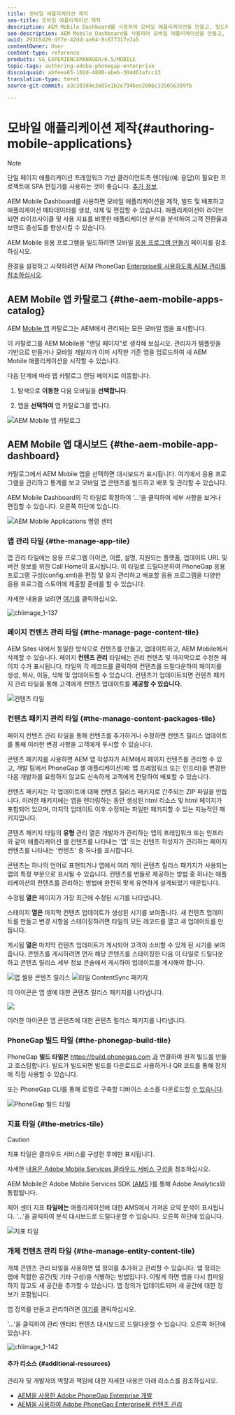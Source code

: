 ```yaml
---
title: 모바일 애플리케이션 제작
seo-title: 모바일 애플리케이션 제작
description: AEM Mobile Dashboard를 사용하여 모바일 애플리케이션을 만들고, 빌드하고, 배포하고, 애플리케이션 메타데이터를 만들고, 삭제하고, 편집할 수 있습니다. 자세한 내용은 이 페이지를 참조하십시오.
seo-description: AEM Mobile Dashboard를 사용하여 모바일 애플리케이션을 만들고, 빌드하고, 배포하고, 애플리케이션 메타데이터를 만들고, 삭제하고, 편집할 수 있습니다. 자세한 내용은 이 페이지를 참조하십시오.
uuid: 293b5d29-df7e-42dd-ae64-8c677317e7a5
contentOwner: User
content-type: reference
products: SG_EXPERIENCEMANAGER/6.5/MOBILE
topic-tags: authoring-adobe-phonegap-enterprise
discoiquuid: abfeea65-102d-4800-abeb-304d61afcc13
translation-type: tm+mt
source-git-commit: a3c303d4e3a85e1b2e794bec2006c335056309fb

---
```



# 모바일 애플리케이션 제작{#authoring-mobile-applications}

>[!NOTE]
>
>단일 페이지 애플리케이션 프레임워크 기반 클라이언트측 렌더링(예: 응답)이 필요한 프로젝트에 SPA 편집기를 사용하는 것이 좋습니다. [추가 정보](/help/sites-developing/spa-overview.md).

AEM Mobile Dashboard를 사용하면 모바일 애플리케이션을 제작, 빌드 및 배포하고 애플리케이션 메타데이터를 생성, 삭제 및 편집할 수 있습니다. 애플리케이션이 라이브되면 라이프사이클 및 사용 지표를 비롯한 애플리케이션 분석을 분석하여 고객 전환율과 브랜드 충성도를 향상시킬 수 있습니다.

AEM Mobile 응용 프로그램을 빌드하려면 모바일 [응용 프로그램 만들기](/help/mobile/building-app-mobile-phonegap.md) 페이지를 참조하십시오.

환경을 설정하고 시작하려면 AEM PhoneGap [Enterprise를 사용하도록 AEM 관리를 참조하십시오](/help/mobile/administer-phonegap.md).

## AEM Mobile 앱 카탈로그 {#the-aem-mobile-apps-catalog}

AEM [Mobile 앱](http://localhost:4502/aem/apps.html/content/phonegap) 카탈로그는 AEM에서 관리되는 모든 모바일 앱을 표시합니다.

이 카탈로그를 AEM Mobile용 &quot;랜딩 페이지&quot;로 생각해 보십시오. 관리자가 템플릿을 기반으로 만들거나 모바일 개발자가 이미 시작한 기존 앱을 업로드하여 새 AEM Mobile 애플리케이션을 시작할 수 있습니다.

다음 단계에 따라 앱 카탈로그 랜딩 페이지로 이동합니다.

1. 탐색으로 **이동한** 다음 모바일을 **선택합니다**.

1. 앱을 **선택하여** 앱 카탈로그를 엽니다.

![AEM Mobile 앱 카탈로그](assets/chlimage_1-135.png)

## AEM Mobile 앱 대시보드 {#the-aem-mobile-app-dashboard}

카탈로그에서 AEM Mobile 앱을 선택하면 대시보드가 표시됩니다. 여기에서 응용 프로그램을 관리하고 통계를 보고 모바일 앱 콘텐츠를 빌드하고 배포 및 관리할 수 있습니다.

AEM Mobile Dashboard의 각 타일로 확장하여 &#39;...&#39;을 클릭하여 세부 사항을 보거나 편집할 수 있습니다. 오른쪽 하단에 있습니다.

![AEM Mobile Applications 명령 센터](assets/chlimage_1-136.png)

### 앱 관리 타일 {#the-manage-app-tile}

앱 관리 타일에는 응용 프로그램 아이콘, 이름, 설명, 지원되는 플랫폼, 업데이트 URL 및 버전 정보를 위한 Call Home이 표시됩니다. 이 타일로 드릴다운하여 PhoneGap 응용 프로그램 구성(config.xml)을 편집 및 유지 관리하고 배포할 응용 프로그램을 다양한 응용 프로그램 스토어에 제출할 준비를 할 수 있습니다.

자세한 내용을 보려면 [여기를](/help/mobile/phonegap-app-details-tile.md) 클릭하십시오.

![chlimage_1-137](assets/chlimage_1-137.png)

### 페이지 컨텐츠 관리 타일 {#the-manage-page-content-tile}

AEM Sites 내에서 동일한 방식으로 컨텐츠를 만들고, 업데이트하고, AEM Mobile에서 삭제할 수 있습니다. 페이지 **컨텐츠 관리** 타일에는 관리 컨텐츠 및 마지막으로 수정한 페이지 수가 표시됩니다. 타일의 각 레코드를 클릭하여 컨텐츠를 드릴다운하여 페이지를 생성, 복사, 이동, 삭제 및 업데이트할 수 있습니다. 컨텐츠가 업데이트되면 컨텐츠 패키지 관리 타일을 통해 고객에게 컨텐츠 업데이트를 **제공할 수 있습니다.**

![컨텐츠 타일](assets/chlimage_1-138.png)

### 컨텐츠 패키지 관리 타일 {#the-manage-content-packages-tile}

페이지 컨텐츠 관리 타일을 통해 컨텐츠를 추가하거나 수정하면 컨텐츠 릴리스 업데이트를 통해 이러한 변경 사항을 고객에게 푸시할 수 있습니다.

콘텐츠 패키지를 사용하면 AEM 앱 작성자가 AEM에서 페이지 컨텐츠를 관리할 수 있고, 개발 팀에서 PhoneGap 셸 애플리케이션(예: 앱 프레임워크 또는 인프라)을 변경한 다음 개발자를 요청하지 않고도 신속하게 고객에게 전달하여 배포할 수 있습니다.

컨텐츠 패키지는 각 업데이트에 대해 컨텐츠 릴리스 패키지로 간주되는 ZIP 파일을 만듭니다. 이러한 패키지에는 앱을 렌더링하는 동안 생성된 html 리소스 및 html 페이지가 포함되어 있으며, 마지막 업데이트 이후 수정되는 파일만 패키지할 수 있는 지능적인 패키지입니다.

콘텐츠 패키지 타일의 **유형** 관리 열은 개발자가 관리하는 앱의 프레임워크 또는 인프라와 같이 애플리케이션 셸 컨텐츠를 나타내는 &#39;앱&#39; 또는 컨텐츠 작성자가 관리하는 페이지 컨텐츠를 나타내는 &#39;컨텐츠&#39; 중 하나를 표시합니다.

콘텐츠는 하나의 언어로 표현되거나 앱에서 여러 개의 콘텐츠 릴리스 패키지가 사용되는 앱의 특정 부분으로 표시될 수 있습니다. 컨텐츠를 번들로 제공하는 방법 중 하나는 애플리케이션의 컨텐츠를 관리하는 방법에 완전히 맞게 유연하게 설계되었기 때문입니다.

수정됨 **열은** 페이지가 가장 최근에 수정된 시기를 나타냅니다.

스테이지 **열은** 마지막 컨텐츠 업데이트가 생성된 시기를 보여줍니다. 새 컨텐츠 업데이트를 만들고 변경 사항을 스테이징하려면 타일의 모든 레코드를 열고 새 업데이트를 만듭니다.

게시됨 **열은** 마지막 컨텐츠 업데이트가 게시되어 고객이 소비할 수 있게 된 시기를 보여줍니다. 콘텐츠를 게시하려면 먼저 해당 콘텐츠를 스테이징한 다음 이 타일로 드릴다운하고 콘텐츠 릴리스 세부 정보 콘솔에서 게시하여 업데이트를 게시해야 합니다.

![앱 셸용 콘텐츠](assets/chlimage_1-139.png) 릴리스 ![타일 ContentSync 패키지](do-not-localize/chlimage_1-5.png)

이 아이콘은 앱 셸에 대한 콘텐츠 릴리스 패키지를 나타냅니다.

![](do-not-localize/chlimage_1-6.png)

이러한 아이콘은 앱 콘텐츠에 대한 콘텐츠 릴리스 패키지를 나타냅니다.

### PhoneGap 빌드 타일 {#the-phonegap-build-tile}

PhoneGap **빌드 타일은** https://build.phonegap.com [과](https://build.phonegap.com) 연결하여 원격 빌드를 만들고 호스팅합니다. 빌드가 빌드되면 빌드를 다운로드로 사용하거나 QR 코드를 통해 장치에 직접 사용할 수 있습니다.

또는 PhoneGap CLI를 통해 로컬로 구축할 디바이스 소스를 다운로드할 [수 있습니다](https://docs.phonegap.com/en/3.5.0/guide_cli_index.md.html).

![PhoneGap 빌드 타일](assets/chlimage_1-140.png)

### 지표 타일 {#the-metrics-tile}

>[!CAUTION]
>
>지표 타일은 클라우드 서비스를 구성한 후에만 표시됩니다.
>
>자세한 [내용은 Adobe Mobile Services 클라우드 서비스 구성을](/help/mobile/configure-adobe-mobile-cloud-service.md) 참조하십시오.

AEM Mobile은 Adobe Mobile Services SDK [(AMS](https://www.adobe.com/ca/solutions/digital-marketing/mobile-services/app-sdk.html) )를 통해 Adobe Analytics와 통합됩니다.

제어 센터 지표 **타일에는** 애플리케이션에 대한 AMS에서 가져온 요약 분석이 표시됩니다. &#39;...&#39;을 클릭하여 분석 대시보드로 드릴다운할 수 있습니다. 오른쪽 하단에 있습니다.

![지표 타일](assets/chlimage_1-141.png)

### 개체 컨텐츠 관리 타일 {#the-manage-entity-content-tile}

개체 콘텐츠 관리 타일을 사용하면 앱 정의를 추가하고 관리할 수 있습니다. 앱 정의는 앱에 적합한 공간(및 기타 구성)을 식별하는 방법입니다. 이렇게 하면 앱을 다시 컴파일하지 않고도 새 공간을 추가할 수 있습니다. 앱 정의가 업데이트되며 새 공간에 대한 정보가 포함됩니다.

앱 정의를 만들고 관리하려면 [여기를](/help/mobile/phonegap-app-definitions.md) 클릭하십시오.

&#39;...&#39;을 클릭하여 관리 엔티티 컨텐츠 대시보드로 드릴다운할 수 있습니다. 오른쪽 하단에 있습니다.

![chlimage_1-142](assets/chlimage_1-142.png)

#### 추가 리소스 {#additional-resources}

관리자 및 개발자의 역할과 책임에 대한 자세한 내용은 아래 리소스를 참조하십시오.

* [AEM을 사용한 Adobe PhoneGap Enterprise 개발](/help/mobile/developing-in-phonegap.md)
* [AEM을 사용하여 Adobe PhoneGap Enterprise용 컨텐츠 관리](/help/mobile/administer-phonegap.md)

